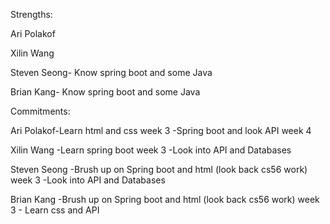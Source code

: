 Strengths:

Ari Polakof

Xilin Wang

Steven Seong- Know spring boot and some Java

Brian Kang- Know spring boot and some Java

Commitments: 


Ari Polakof-Learn html and css week 3
           -Spring boot and look API week 4
         
Xilin Wang -Learn spring boot week 3
           -Look into API and Databases
            
Steven Seong -Brush up on Spring boot and html (look back cs56 work) week 3
             -Look into API and Databases
             
Brian Kang  -Brush up on Spring boot and html (look back cs56 work)  week 3
            - Learn css and API
